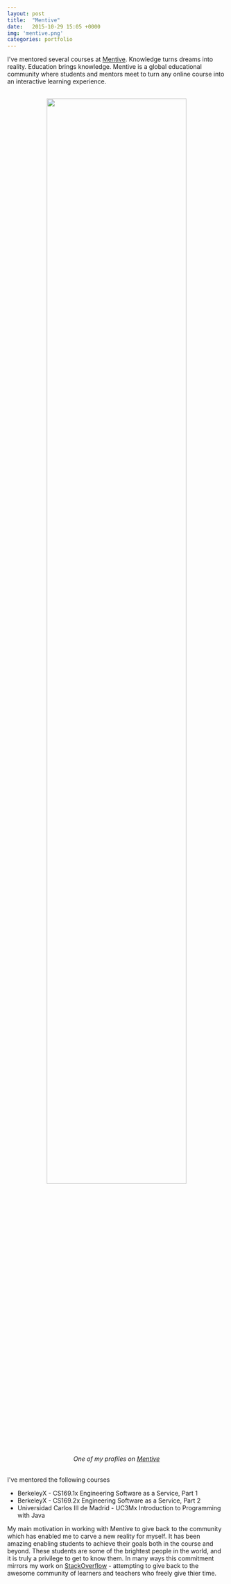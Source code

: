 ```yaml
---
layout: post
title:  "Mentive"
date:   2015-10-29 15:05 +0000
img: 'mentive.png'
categories: portfolio
---
```


I've mentored several courses at <a href="https://www.mentive.co/">Mentive</a>. Knowledge turns dreams into reality. Education brings knowledge. Mentive is a global educational community where students and mentors meet to turn any online course into an interactive learning experience.

<center>
<br/>
<a href="https://www.mentive.co/sections/32"><img src="{{ site.url }}/assets/img/2015/mentive.png" style="width:80%"></a>
<br/>
<cite>One of my profiles on <a href="https://www.mentive.co/sections/32">Mentive</a></cite>
</center>
<br/>

I've mentored the following courses

- BerkeleyX -  CS169.1x Engineering Software as a Service, Part 1
- BerkeleyX -  CS169.2x Engineering Software as a Service, Part 2
- Universidad Carlos III de Madrid - UC3Mx Introduction to Programming with Java

My main motivation in working with Mentive to give back to the community which has enabled me to carve a new reality for myself. It has been amazing enabling students to achieve their goals both in the course and beyond. These students are some of the brightest people in the world, and it is truly a privilege to get to know them. In many ways this commitment mirrors my work on [StackOverflow](http://stackoverflow.com/users/3700836/david-anderton?tab=profile) - attempting to give back to the awesome community of learners and teachers who freely give thier time.
